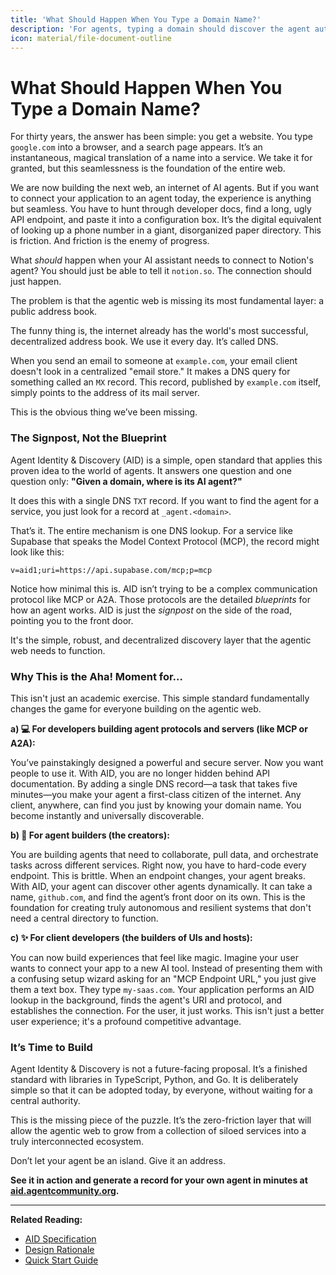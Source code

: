 ```yaml
---
title: 'What Should Happen When You Type a Domain Name?'
description: 'For agents, typing a domain should discover the agent automatically. AID makes it happen via DNS.'
icon: material/file-document-outline
---
```


# What Should Happen When You Type a Domain Name?

For thirty years, the answer has been simple: you get a website. You type `google.com` into a browser, and a search page appears. It’s an instantaneous, magical translation of a name into a service. We take it for granted, but this seamlessness is the foundation of the entire web.

We are now building the next web, an internet of AI agents. But if you want to connect your application to an agent today, the experience is anything but seamless. You have to hunt through developer docs, find a long, ugly API endpoint, and paste it into a configuration box. It’s the digital equivalent of looking up a phone number in a giant, disorganized paper directory. This is friction. And friction is the enemy of progress.

What _should_ happen when your AI assistant needs to connect to Notion's agent? You should just be able to tell it `notion.so`. The connection should just happen.

The problem is that the agentic web is missing its most fundamental layer: a public address book.

The funny thing is, the internet already has the world's most successful, decentralized address book. We use it every day. It’s called DNS.

When you send an email to someone at `example.com`, your email client doesn't look in a centralized "email store." It makes a DNS query for something called an `MX` record. This record, published by `example.com` itself, simply points to the address of its mail server.

This is the obvious thing we’ve been missing.

### The Signpost, Not the Blueprint

Agent Identity & Discovery (AID) is a simple, open standard that applies this proven idea to the world of agents. It answers one question and one question only: **"Given a domain, where is its AI agent?"**

It does this with a single DNS `TXT` record. If you want to find the agent for a service, you just look for a record at `_agent.<domain>`.

That’s it. The entire mechanism is one DNS lookup. For a service like Supabase that speaks the Model Context Protocol (MCP), the record might look like this:

`v=aid1;uri=https://api.supabase.com/mcp;p=mcp`

Notice how minimal this is. AID isn’t trying to be a complex communication protocol like MCP or A2A. Those protocols are the detailed _blueprints_ for how an agent works. AID is just the _signpost_ on the side of the road, pointing you to the front door.

It's the simple, robust, and decentralized discovery layer that the agentic web needs to function.

### Why This is the Aha! Moment for…

This isn't just an academic exercise. This simple standard fundamentally changes the game for everyone building on the agentic web.

**a) 💻 For developers building agent protocols and servers (like MCP or A2A):**

You’ve painstakingly designed a powerful and secure server. Now you want people to use it. With AID, you are no longer hidden behind API documentation. By adding a single DNS record—a task that takes five minutes—you make your agent a first-class citizen of the internet. Any client, anywhere, can find you just by knowing your domain name. You become instantly and universally discoverable.

**b) 🤖 For agent builders (the creators):**

You are building agents that need to collaborate, pull data, and orchestrate tasks across different services. Right now, you have to hard-code every endpoint. This is brittle. When an endpoint changes, your agent breaks. With AID, your agent can discover other agents dynamically. It can take a name, `github.com`, and find the agent’s front door on its own. This is the foundation for creating truly autonomous and resilient systems that don't need a central directory to function.

**c) ✨ For client developers (the builders of UIs and hosts):**

You can now build experiences that feel like magic. Imagine your user wants to connect your app to a new AI tool. Instead of presenting them with a confusing setup wizard asking for an "MCP Endpoint URL," you just give them a text box. They type `my-saas.com`. Your application performs an AID lookup in the background, finds the agent's URI and protocol, and establishes the connection. For the user, it just works. This isn't just a better user experience; it's a profound competitive advantage.

### It’s Time to Build

Agent Identity & Discovery is not a future-facing proposal. It’s a finished standard with libraries in TypeScript, Python, and Go. It is deliberately simple so that it can be adopted today, by everyone, without waiting for a central authority.

This is the missing piece of the puzzle. It’s the zero-friction layer that will allow the agentic web to grow from a collection of siloed services into a truly interconnected ecosystem.

Don’t let your agent be an island. Give it an address.

**See it in action and generate a record for your own agent in minutes at [aid.agentcommunity.org](https://aid.agentcommunity.org).**

---

**Related Reading:**

- [AID Specification](../specification.md)
- [Design Rationale](../rationale.md)
- [Quick Start Guide](../quickstart/index.md)

